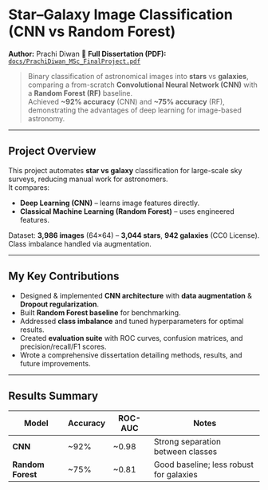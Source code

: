 # Star–Galaxy Image Classification (CNN vs Random Forest)

**Author:** Prachi Diwan 
📄 **Full Dissertation (PDF):** [`docs/PrachiDiwan_MSc_FinalProject.pdf`](docs/FinalProjectWork_PrachiDiwan.pdf)  

> Binary classification of astronomical images into **stars** vs **galaxies**, comparing a from-scratch **Convolutional Neural Network (CNN)** with a **Random Forest (RF)** baseline.  
> Achieved **~92% accuracy** (CNN) and **~75% accuracy** (RF), demonstrating the advantages of deep learning for image-based astronomy.

---

## Project Overview
This project automates **star vs galaxy** classification for large-scale sky surveys, reducing manual work for astronomers.  
It compares:
- **Deep Learning (CNN)** – learns image features directly.
- **Classical Machine Learning (Random Forest)** – uses engineered features.

Dataset: **3,986 images** (64×64) – **3,044 stars**, **942 galaxies** (CC0 License). Class imbalance handled via augmentation.

---

## My Key Contributions
- Designed & implemented **CNN architecture** with **data augmentation** & **Dropout regularization**.
- Built **Random Forest baseline** for benchmarking.
- Addressed **class imbalance** and tuned hyperparameters for optimal results.
- Created **evaluation suite** with ROC curves, confusion matrices, and precision/recall/F1 scores.
- Wrote a comprehensive dissertation detailing methods, results, and future improvements.

---

## Results Summary

| Model        | Accuracy | ROC-AUC | Notes |
|--------------|----------|---------|-------|
| **CNN**      | ~92%     | ~0.98   | Strong separation between classes |
| **Random Forest** | ~75%     | ~0.81   | Good baseline; less robust for galaxies |
